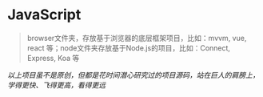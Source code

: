 # JavaScript

> browser文件夹，存放基于浏览器的底层框架项目，比如：mvvm, vue, react 等；node文件夹存放基于Node.js的项目，比如：Connect, Express, Koa 等

*以上项目虽不是原创，但都是花时间潜心研究过的项目源码，站在巨人的肩膀上，学得更快、飞得更高，看得更远*